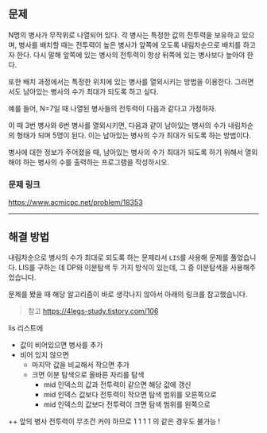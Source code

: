 ## 문제

N명의 병사가 무작위로 나열되어 있다. 각 병사는 특정한 값의 전투력을 보유하고 있으며, 병사를 배치할 때는 전투력이 높은 병사가 앞쪽에 오도록 내림차순으로 배치를 하고자 한다. 다시 말해 앞쪽에 있는 병사의 전투력이 항상 뒤쪽에 있는 병사보다 높아야 한다.

또한 배치 과정에서는 특정한 위치에 있는 병사를 열외시키는 방법을 이용한다. 그러면서도 남아있는 병사의 수가 최대가 되도록 하고 싶다.

예를 들어, N=7일 때 나열된 병사들의 전투력이 다음과 같다고 가정하자.

이 때 3번 병사와 6번 병사를 열외시키면, 다음과 같이 남아있는 병사의 수가 내림차순의 형태가 되며 5명이 된다. 이는 남아있는 병사의 수가 최대가 되도록 하는 방법이다.

병사에 대한 정보가 주어졌을 때, 남아있는 병사의 수가 최대가 되도록 하기 위해서 열외해야 하는 병사의 수를 출력하는 프로그램을 작성하시오.

### 문제 링크

https://www.acmicpc.net/problem/18353

---

## 해결 방법

내림차순으로 병사의 수가 최대로 되도록 하는 문제라서 `LIS`를 사용해 문제를 풀었습니다.
LIS를 구하는 데 DP와 이분탐색 두 가지 방식이 있는데, 그 중 이분탐색을 사용해주었습니다.

문제를 봤을 때 해당 알고리즘이 바로 생각나지 않아서 아래의 링크를 참고했습니다.

> 참고 https://4legs-study.tistory.com/106

lis 리스트에

- 값이 비어있으면 병사를 추가
- 비어 있지 않으면
  - 마지막 값을 비교해서 작으면 추가
  - 크면 이분 탐색으로 올바른 자리를 탐색
    - mid 인덱스의 값과 전투력이 같으면 해당 값에 갱신
    - mid 인덱스 값보다 전투력이 작으면 탐색 범위를 오른쪽으로
    - mid 인덱스의 값보다 전투력이 크면 탐색 범위를 왼쪽으로

++ 앞의 병사 전투력이 무조건 커야 하므로 1 1 1 1 의 같은 경우도 불가능 !

